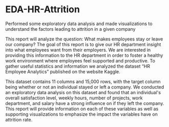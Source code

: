 # EDA-HR-Attrition
Performed some exploratory data analysis and made visualizations to understand the factors leading to attrition in a given company

This report will analyze the question: What makes employees stay or leave our company? The goal of this report is to give our HR department insight into what employees want from their employers. We are interested in providing this information to the HR department in order to foster a healthy work environment where employees feel supported and productive. To gather useful statistics and information we analyzed the dataset “HR Employee Analytics” published on the website Kaggle.

This dataset contains 11 columns and 15,000 rows, with the target column being whether or not an individual stayed or left a company. We conducted an exploratory data analysis on this dataset and found that an individual's overall satisfaction level, weekly hours, number of projects, work department, and salary have a strong influence on if they left the company. This report will provide information on each of these variables as well as supporting visualizations to emphasize the impact the variables have on attrition rate.
